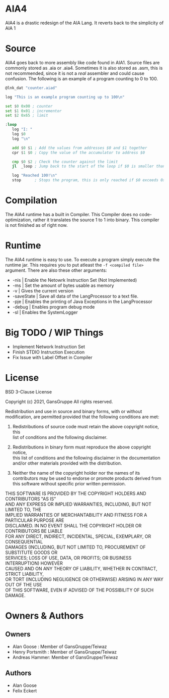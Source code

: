 # AIA4
AIA4 is a drastic redesign of the AIA Lang. It reverts back to the simplicity of AIA 1

# Source
AIA4 goes back to more assembly like code found in AIA1. Source files
are commonly stored as .aia or .aia4. Sometimes it is also stored as .asm,
this is not recommended, since it is not a *real* assembler and could cause confusion.
The following is an example of a program counting to 0 to 100.
```asm
@lnk_dat "counter.aiad"

log "This is an example program counting up to 100\n"

set $0 0x00 ; counter
set $1 0x01 ; incrementor
set $2 0x65 ; limit

:loop
   log "I: "
   log $0
   log "\n"

   add $0 $1 ; Add the values from addresses $0 and $1 together
   cpr $1 $0 ; Copy the value of the accumulator to address $0

   cmp $0 $2 ; Check the counter against the limit
   jl  _loop ; Jump back to the start of the loop if $0 is smaller than 0x65 (0x4d)

   log "Reached 100!\n"
   stop      ; Stops the program, this is only reached if $0 exceeds 0x64
```

# Compilation
The AIA4 runtime has a built in Compiler. This Compiler does no code-optimization, rather it translates the source
1 to 1 into binary.
This compiler is not finished as of right now.

# Runtime
The AIA4 runtime is easy to use. To execute a program simply execute the runtime jar.
This requires you to put atleast the `-f <compiled file>` argument. There are also these
other arguments:
* -nis              | Enable the Netowrk Instruction Set (Not Implemented)
* -ms <int>         | Set the amount of bytes usable as memory
* -v                | Gives the current version
* -saveState <path> | Save all data of the LangProcessor to a text file.
* -pje				| Enables the printing of Java Exceptions in the LangProcessor
* -debug            | Enables program debug mode
* -sl               | Enables the SystemLogger

# Big TODO / WIP Things
* Implement Network Instruction Set
* Finish STDIO Instruction Execution
* Fix Issue with Label Offset in Compiler
	
# License
BSD 3-Clause License

Copyright (c) 2021, GansGruppe
All rights reserved.

Redistribution and use in source and binary forms, with or without<br>
modification, are permitted provided that the following conditions are met:<br>

1. Redistributions of source code must retain the above copyright notice, this<br>
   list of conditions and the following disclaimer.<br>

2. Redistributions in binary form must reproduce the above copyright notice,<br>
   this list of conditions and the following disclaimer in the documentation<br>
   and/or other materials provided with the distribution.<br>

3. Neither the name of the copyright holder nor the names of its<br>
   contributors may be used to endorse or promote products derived from<br>
   this software without specific prior written permission.<br>

THIS SOFTWARE IS PROVIDED BY THE COPYRIGHT HOLDERS AND CONTRIBUTORS "AS IS"<br>
AND ANY EXPRESS OR IMPLIED WARRANTIES, INCLUDING, BUT NOT LIMITED TO, THE<br>
IMPLIED WARRANTIES OF MERCHANTABILITY AND FITNESS FOR A PARTICULAR PURPOSE ARE<br>
DISCLAIMED. IN NO EVENT SHALL THE COPYRIGHT HOLDER OR CONTRIBUTORS BE LIABLE<br>
FOR ANY DIRECT, INDIRECT, INCIDENTAL, SPECIAL, EXEMPLARY, OR CONSEQUENTIAL<br>
DAMAGES (INCLUDING, BUT NOT LIMITED TO, PROCUREMENT OF SUBSTITUTE GOODS OR<br>
SERVICES; LOSS OF USE, DATA, OR PROFITS; OR BUSINESS INTERRUPTION) HOWEVER<br>
CAUSED AND ON ANY THEORY OF LIABILITY, WHETHER IN CONTRACT, STRICT LIABILITY,<br>
OR TORT (INCLUDING NEGLIGENCE OR OTHERWISE) ARISING IN ANY WAY OUT OF THE USE<br>
OF THIS SOFTWARE, EVEN IF ADVISED OF THE POSSIBILITY OF SUCH DAMAGE.<br>

# Owners & Authors
## Owners
* Alan Goose : Member of GansGruppe/Teiwaz
* Henry Portsmith : Member of GansGruppe/Teiwaz
* Andreas Hammer: Member of GansGruppe/Teiwaz

## Authors
* Alan Goose
* Felix Eckert